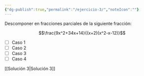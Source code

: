 ```yaml
---
{"dg-publish":true,"permalink":"/ejercicio-3/","noteIcon":""}
---
```



Descomponer en fracciones parciales de la siguiente fracción:


$$\frac{9x^2+34x+14}{(x+2)(x^2-x-12)}$$

- [ ] Caso 1
- [ ] Caso 2
- [ ] Caso 3
- [ ] Caso 4

[[Solución 3\|Solución 3]]

